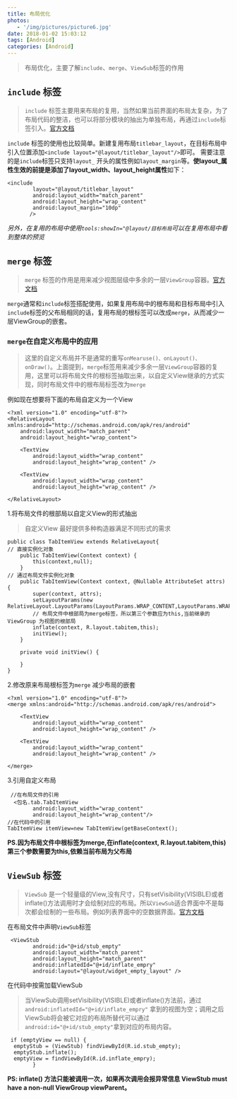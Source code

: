 ```yaml
---
title: 布局优化
photos:
   - '/img/pictures/picture6.jpg'
date: 2018-01-02 15:03:12
tags: [Android]
categories: [Android]
---
```


> 布局优化，主要了解`include`、`merge`、`ViewSub`标签的作用

<!--more-->

## `include` 标签

> `include` 标签主要用来布局的复用，当然如果当前界面的布局太复杂，为了布局代码的整洁，也可以将部分模块的抽出为单独布局，再通过`include`标签引入。[官方文档](https://developer.android.com/training/improving-layouts/reusing-layouts.html)

`include` 标签的使用也比较简单。新建复用布局`titlebar_layout`，在目标布局中引入位置添加`<include layout="@layout/titlebar_layout"/>`即可。
需要注意的是`include`标签只支持`layout_` 开头的属性例如`layout_margin`等。**使layout_属性生效的前提是添加了layout_width、layout_height属性**如下：

```
<include
        layout="@layout/titlebar_layout"
        android:layout_width="match_parent"
        android:layout_height="wrap_content"
        android:layout_margin="10dp"
       />
```
*另外，在复用的布局中使用`tools:showIn="@layout/目标布局`可以在复用布局中看到整体的预览*


## `merge` 标签

> `merge` 标签的作用是用来减少视图层级中多余的一层`ViewGroup`容器。[官方文档](https://developer.android.com/training/improving-layouts/reusing-layouts.html)


`merge`通常和`include`标签搭配使用，如果复用布局中的根布局和目标布局中引入`include`标签的父布局相同的话，复用布局的根标签可以改成`merge`，从而减少一层ViewGroup的嵌套。

### `merge`在自定义布局中的应用

> 这里的自定义布局并不是通常的重写`onMearuse()、onLayout()、onDraw()`。上面提到，`merge`标签用来减少多余一层`ViewGroup`容器的复用，这里可以将布局文件的根标签抽取出来，以自定义View继承的方式实现，同时布局文件中的根布局标签改为`merge`

例如现在想要将下面的布局自定义为一个View

```
<?xml version="1.0" encoding="utf-8"?>
<RelativeLayout xmlns:android="http://schemas.android.com/apk/res/android"
    android:layout_width="match_parent"
    android:layout_height="wrap_content">

    <TextView
        android:layout_width="wrap_content"
        android:layout_height="wrap_content" />

    <TextView
        android:layout_width="wrap_content"
        android:layout_height="wrap_content" />
    
</RelativeLayout>
```

1.将布局文件的根部局以自定义View的形式抽出

> 自定义View 最好提供多种构造器满足不同形式的需求


```
public class TabItemView extends RelativeLayout{
// 直接实例化对象
    public TabItemView(Context context) {
        this(context,null);
    }
// 通过布局文件实例化对象
    public TabItemView(Context context, @Nullable AttributeSet attrs) {
        super(context, attrs);
        setLayoutParams(new RelativeLayout.LayoutParams(LayoutParams.WRAP_CONTENT,LayoutParams.WRAP_CONTENT));
        // 布局文件中根部局为merge标签，所以第三个参数应为this,当前继承的ViewGroup 为视图的根部局
        inflate(context, R.layout.tabitem,this);
        initView();
    }

    private void initView() {

    }
}
```

2.修改原来布局根标签为`merge` 减少布局的嵌套

```
<?xml version="1.0" encoding="utf-8"?>
<merge xmlns:android="http://schemas.android.com/apk/res/android">

    <TextView
        android:layout_width="wrap_content"
        android:layout_height="wrap_content" />

    <TextView
        android:layout_width="wrap_content"
        android:layout_height="wrap_content" />

</merge>
```
3.引用自定义布局

```
 //在布局文件的引用
  <包名.tab.TabItemView
        android:layout_width="wrap_content"
        android:layout_height="wrap_content"/>
//在代码中的引用
TabItemView itemView=new TabItemView(getBaseContext();

```

**PS.因为布局文件中根标签为merge,在inflate(context, R.layout.tabitem,this)第三个参数需要为this,依赖当前布局为父布局**


## `ViewSub` 标签

> `ViewSub` 是一个轻量级的View,没有尺寸，只有setVisibility(VISIBLE)或者inflate()方法调用时才会绘制对应的布局。所以`ViewSub`适合界面中不是每次都会绘制的一些布局。例如列表界面中的空数据界面。[官方文档](https://developer.android.com/reference/android/view/ViewStub.html)

在布局文件中声明`ViewSub`标签
```
 <ViewStub
        android:id="@+id/stub_empty"
        android:layout_width="match_parent"
        android:layout_height="match_parent"
        android:inflatedId="@+id/inflate_empry"
        android:layout="@layout/widget_empty_layout" />
```
在代码中按需加载ViewSub
> 当ViewSub调用setVisibility(VISIBLE)或者inflate()方法前，通过`android:inflatedId="@+id/inflate_empry"` 拿到的视图为空；调用之后ViewSub将会被它对应的布局所替代可以通过`android:id="@+id/stub_empty"`拿到对应的布局内容。
```
 if (emptyView == null) {
  emptyStub = (ViewStub) findViewById(R.id.stub_empty);
  emptyStub.inflate();
  emptyView = findViewById(R.id.inflate_empry);
        }
```

**PS: inflate() 方法只能被调用一次，如果再次调用会报异常信息 ViewStub must have a non-null ViewGroup viewParent。**
